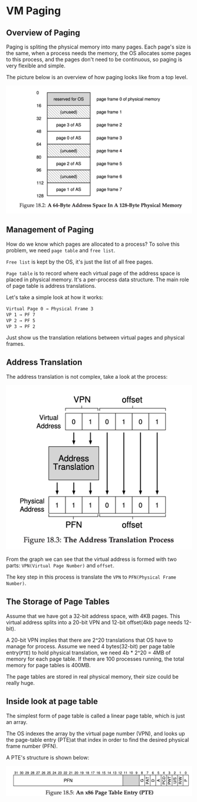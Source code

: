 # VM Paging

## Overview of Paging

Paging is spliting the physical memory into many pages. Each page's size is the same, when a process needs the memory, the OS allocates some pages to this process, and the pages don't need to be continuous, so paging is very flexible and simple.

The picture below is an overview of how paging looks like from a top level.

![paging-example-01.jpg](./paging-example-01.jpg)

## Management of Paging

How do we know which pages are allocated to a process? To solve this problem, we need `page table` and `free list`.

`Free list` is kept by the OS, it's just the list of all free pages.

`Page table` is to record where each virtual page of the address space is placed in physical memory. It's a per-process data structure. The main role of page table is address translations.

Let's take a simple look at how it works:

```
Virtual Page 0 → Physical Frame 3
VP 1 → PF 7
VP 2 → PF 5
VP 3 → PF 2
```

Just show us the translation relations between virtual pages and physical frames.

## Address Translation

The address translation is not complex, take a look at the process:

![address-translation-process.jpg](./address-translation-process.jpg)

From the graph we can see that the virtual address is formed with two parts: `VPN(Virtual Page Number)` and `offset`.

The key step in this process is translate the `VPN` to `PFN(Physical Frame Number)`.

## The Storage of Page Tables

Assume that we have got a 32-bit address space, with 4KB pages. This virtual address splits into a 20-bit VPN and 12-bit offset(4kb page needs 12-bit).

A 20-bit VPN implies that there are 2^20 translations that OS have to manage for process. Assume we need 4 bytes(32-bit) per page table entry(`PTE`) to hold physical translation, we need 4b * 2^20 = 4MB of memory for each page table. If there are 100 processes running, the total memory for page tables is 400MB.

The page tables are stored in real physical memory, their size could be really huge.

## Inside look at page table

The simplest form of page table is called a linear page table, which is just an array.

The OS indexes the array by the virtual page
number (VPN), and looks up the page-table entry (PTE)at that index in order to find the desired physical frame number (PFN).

A PTE's structure is shown below:

![page-table-entry.jpg](./page-table-entry.jpg)